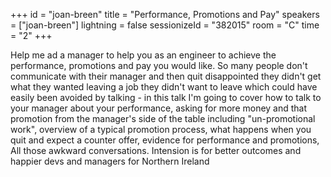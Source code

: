 +++
id = "joan-breen"
title = "Performance, Promotions and Pay"
speakers = ["joan-breen"]
lightning = false
sessionizeId = "382015"
room = "C"
time = "2"
+++

Help me ad a manager to help you as an engineer to achieve the performance, promotions and pay you would like. So many people don't communicate with their manager and then quit disappointed they didn't get what they wanted leaving a job they didn't want to leave which could have easily been avoided by talking - in this talk I'm going to cover how to talk to your manager about your performance, asking for more money and that promotion from the manager's side of the table including "un-promotional work", overview of a typical  promotion process,  what happens when you quit and expect a counter offer, evidence for performance and promotions, All those awkward conversations. Intension is for better outcomes and happier devs and managers for Northern Ireland 